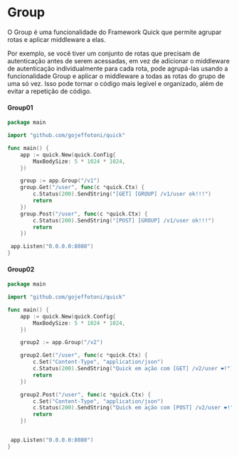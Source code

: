 # Group

O Group é uma funcionalidade do Framework Quick que permite agrupar rotas e aplicar middleware a elas.

Por exemplo, se você tiver um conjunto de rotas que precisam de autenticação antes de serem acessadas, em vez de adicionar o middleware de autenticação individualmente para cada rota, pode agrupá-las usando a funcionalidade Group e aplicar o middleware a todas as rotas do grupo de uma só vez. Isso pode tornar o código mais legível e organizado, além de evitar a repetição de código.

#### Group01

```go
package main

import "github.com/gojeffotoni/quick"

func main() {
	app := quick.New(quick.Config{
		MaxBodySize: 5 * 1024 * 1024,
	})

	group := app.Group("/v1")
	group.Get("/user", func(c *quick.Ctx) {
		c.Status(200).SendString("[GET] [GROUP] /v1/user ok!!!")
		return
	})
	group.Post("/user", func(c *quick.Ctx) {
		c.Status(200).SendString("[POST] [GROUP] /v1/user ok!!!")
		return
	})

 app.Listen("0.0.0.0:8080")
}
```

#### Group02

```go
package main

import "github.com/gojeffotoni/quick"

func main() {
	app := quick.New(quick.Config{
		MaxBodySize: 5 * 1024 * 1024,
	})

	group2 := app.Group("/v2")

	group2.Get("/user", func(c *quick.Ctx) {
		c.Set("Content-Type", "application/json")
		c.Status(200).SendString("Quick em ação com [GET] /v2/user ❤️!")
		return
	})

	group2.Post("/user", func(c *quick.Ctx) {
		c.Set("Content-Type", "application/json")
		c.Status(200).SendString("Quick em ação com [POST] /v2/user ❤️!")
		return
	})


 app.Listen("0.0.0.0:8080")
}
```



